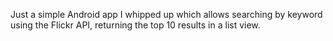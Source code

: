 Just a simple Android app I whipped up which allows searching by keyword using the Flickr API, returning the top 10 results in a list view.
